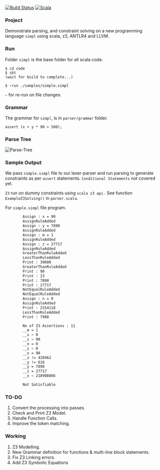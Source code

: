
[![Build Status](https://travis-ci.com/codersguild/parser-symbolic-exec.svg?token=y7dv4AHgKobrxUyj4TGA&branch=master)](https://travis-ci.com/codersguild/parser-symbolic-exec) [![Scala](https://img.shields.io/badge/Scala-2.11.0-blue)](https://img.shields.io/badge/Scala-2.11.0-blue)

### Project

Demonstrate parsing, and constraint solving on a new programming language ```simpl``` 
using scala, z3, ANTLR4 and LLVM. 

### Run

Folder ```simpl``` is the base folder for all scala code. 

```
$ cd code
$ sbt
(wait for build to complete...)

$ ~run ./samples/simple.simpl
```

 ```~```  for re-run on file changes. 

 ### Grammar

 The grammar for ```simpl```, is in ```parser/grammar``` folder. 

 ```
 assert (x + y * 90 > 500);
 ```

### Parse Tree

![Parse-Tree](https://github.com/codersguild/simpl/blob/master/simpl/src/main/scala/parser/grammar/grammar.png)

###  Sample Output 

We pass ```simple.simpl``` file to  our lexer-parser and run parsing to generate constraints as per
```assert``` statements. ```Conditional Statements``` not covered yet. 

```Z3```  run on dummy constraints using ```scala z3 api``` .  See function ```ExampleZ3Solving()```
in ```parser.scala```.

For ```simple.simpl``` file program. 

```bash 
        Assign : x = 90
        AssignRuleAdded
        Assign : y = 7898
        AssignRuleAdded
        Assign : m = 1
        AssignRuleAdded
        Assign : z = 27717
        AssignRuleAdded
        GreaterThanRuleAdded
        LessThanRuleAdded
        Print : 39600
        GreaterThanRuleAdded
        Print : 90
        Print : 23
        Print : 7898
        Print : 27717
        NotEqualRuleAdded
        NotEqualRuleAdded
        Assign : n = 0
        AssignRuleAdded
        Print : 2154118
        LessThanRuleAdded
        Print : 7988

        No of Z3 Assertions : 11
        __m = 1
        __x > 0
        __z > 90
        __n = 0
        __z < 0
        __x = 90
        __z != 420462
        __y != 616
        __y = 7898
        __z = 27717
        __x < 218908866

        Not Satisfiable
``` 

### TO-DO

1. Convert the processing into passes. 
2. Check and Print Z3 Model.
3. Handle Function Calls. 
4. Improve the token matching. 

### Working

1.  Z3 Modelling. 
2.  New Grammar definition for functions & multi-line block statements.
3. Fix Z3 Linking errors. 
4. Add Z3 Symbolic Equations